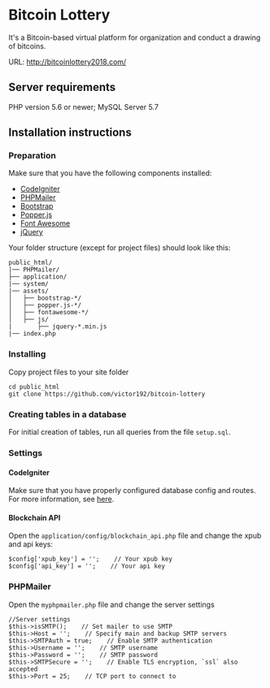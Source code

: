# Bitcoin Lottery
It's a Bitcoin-based virtual platform for organization and conduct a drawing of bitcoins.

URL: http://bitcoinlottery2018.com/

## Server requirements
PHP version 5.6 or newer; MySQL Server 5.7

## Installation instructions
### Preparation
Make sure that you have the following components installed:

* [CodeIgniter](https://github.com/bcit-ci/CodeIgniter)
* [PHPMailer](https://github.com/PHPMailer/PHPMailer)
* [Bootstrap](https://github.com/twbs/bootstrap)
* [Popper.js](https://github.com/FezVrasta/popper.js/)
* [Font Awesome](https://github.com/FortAwesome/Font-Awesome)
* [jQuery](https://github.com/jquery/jquery)

Your folder structure (except for project files) should look like this:
```
public_html/
|── PHPMailer/
├── application/
|── system/
|── assets/
│   ├── bootstrap-*/
│   ├── popper.js-*/
│   ├── fontawesome-*/
│   ├── js/
|       ├── jquery-*.min.js
|── index.php
 ```
 ### Installing
 Copy project files to your site folder
 ```
 cd public_html
 git clone https://github.com/victor192/bitcoin-lottery
```
### Creating tables in a database
For initial creation of tables, run all queries from the file `setup.sql`.

### Settings
#### CodeIgniter
Make sure that you have properly configured database config and routes. For more information, see [here](https://codeigniter.com/user_guide/installation/index.html).

#### Blockchain API
Open the `application/config/blockchain_api.php` file and change the xpub and api keys:
```
$config['xpub_key'] = '';    // Your xpub key
$config['api_key'] = '';    // Your api key
 ```
 
 ### PHPMailer
 Open the `myphpmailer.php` file and change the server settings
 ```
//Server settings
$this->isSMTP();    // Set mailer to use SMTP
$this->Host = '';    // Specify main and backup SMTP servers
$this->SMTPAuth = true;    // Enable SMTP authentication
$this->Username = '';    // SMTP username
$this->Password = '';    // SMTP password
$this->SMTPSecure = '';    // Enable TLS encryption, `ssl` also accepted
$this->Port = 25;    // TCP port to connect to
 ```
